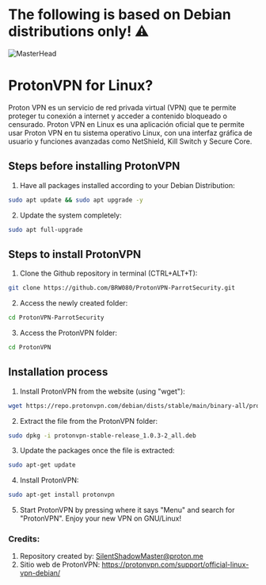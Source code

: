 # The following is based on Debian distributions only! ⚠

![MasterHead](https://protonvpn.com/blog/wp-content/uploads/2020/11/2020-11-PV-blog-linux-beta.png)
# ProtonVPN for Linux?
Proton VPN es un servicio de red privada virtual (VPN) que te permite proteger tu conexión a internet y acceder a contenido bloqueado o censurado. Proton VPN en Linux es una aplicación oficial que te permite usar Proton VPN en tu sistema operativo Linux, con una interfaz gráfica de usuario y funciones avanzadas como NetShield, Kill Switch y Secure Core.

## Steps before installing ProtonVPN
1. Have all packages installed according to your Debian Distribution:
```bash
sudo apt update && sudo apt upgrade -y
```
2. Update the system completely:
```bash
sudo apt full-upgrade
```

## Steps to install ProtonVPN
1. Clone the Github repository in terminal (CTRL+ALT+T):
```bash
git clone https://github.com/BRW080/ProtonVPN-ParrotSecurity.git
```
2. Access the newly created folder:
```bash
cd ProtonVPN-ParrotSecurity
```

3. Access the ProtonVPN folder:
```bash
cd ProtonVPN
```

## Installation process
1. Install ProtonVPN from the website (using "wget"):
```bash
wget https://repo.protonvpn.com/debian/dists/stable/main/binary-all/protonvpn-stable-release_1.0.3-2_all.deb
```

2. Extract the file from the ProtonVPN folder:
```bash
sudo dpkg -i protonvpn-stable-release_1.0.3-2_all.deb
```

3. Update the packages once the file is extracted:
```bash
sudo apt-get update
```

4. Install ProtonVPN:
```bash
sudo apt-get install protonvpn
```

5. Start ProtonVPN by pressing where it says "Menu" and search for "ProtonVPN". Enjoy your new VPN on GNU/Linux!

### Credits:
1. Repository created by: SilentShadowMaster@proton.me
2. Sitio web de ProtonVPN: https://protonvpn.com/support/official-linux-vpn-debian/

